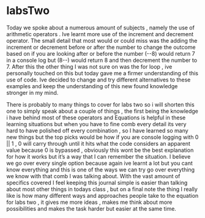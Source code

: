 # labsTwo

Today we spoke about a numerous amount of subjects ,
namely the use of arithmetic operators .
Ive learnt more use of the increment and decrement operator.
The small detail that most would or could miss was the adding
the increment or decrement before or after the number to 
change the outcome based on if you are looking after or before the
number (--8) would return 7 in a console log but (8--) would return 
8 and then decrement the number to 7. After this the other thing I 
was not sure on was the for loop , ive personally touched on this but
today gave me a firmer understanding of this use of code.
Ive decided to change and try different alternatives to these 
examples and keep the understanding of this new found knowledge
stronger in my mind.


There is probably to many things to cover for labs two so i will shorten this one to simply speak about a couple of things , the first being the knowledge i have behind most of these operators and
 Equations is helpful in these learning situations but when you have to fine comb every detail its very hard to have polished off every combination , so I have learned so many new things but the top picks would be how if you are console logging with 0 || 1  , 0 will carry through until it hits what the code considers an apparent value because 0 is bypassed , obviously this wont be the best explanation for how it works but it’s a way that I can remember the situation. I believe we go over every single option because again ive learnt a lot but you cant know everything and this is one of the ways we can try go over everything we know with that comb I was talking about. With the vast amount of specifics covered I feel keeping this journal simple is easier than talking about most other things in todays class , but on a final note the thing I really like is how many different ways and approaches people take to the equation for labs two , it gives me more ideas , makes me think about more possibilities and makes the task harder but easier at the same time. 
